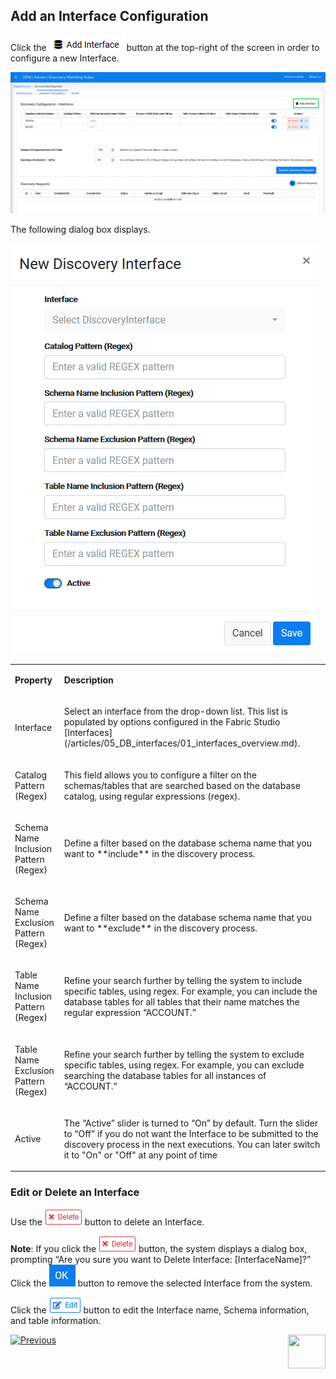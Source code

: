 ## Add an Interface Configuration

Click the ![image](/articles/DPM/images/Figure_85_Discovery_AddInterface.png) button at the top-right of the screen in order to configure a new Interface.

![image](/articles/DPM/images/Figure_87_Discovery_AddInterface_Callout.png)

The following dialog box displays.

![image](/articles/DPM/images/Figure_81_Discovery_NewInterface.png)

<table>
<tbody>
<tr>
<td width="85">
<p><strong>Property</strong></p>
</td>
<td width="785">
<p><strong>Description</strong></p>
</td>
</tr>
<tr>
<td width="85">
<p> Interface</p>
</td>
<td width="785">
<p>Select an interface from the drop-down list. This list is populated by options configured in the Fabric Studio [Interfaces](/articles/05_DB_interfaces/01_interfaces_overview.md).</p>
</td>
</tr>
<tr>
<td width="85">
<p>Catalog Pattern (Regex)</p>
</td>
<td width="785">
<p>This field allows you to configure a filter on the schemas/tables that are searched based on the database catalog, using regular expressions (regex).</p>
</td>
</tr>
<tr>
<td width="85">
<p>Schema Name Inclusion Pattern (Regex)</p>
</td>
<td width="785">
<p>Define a filter based on the database schema name that you want to **include** in the discovery process.</p>
</td>
</tr>
<tr>
<td width="85">
<p>Schema Name Exclusion Pattern (Regex)</p>
</td>
<td width="785">
<p>Define a filter based on the database schema name that you want to **exclude** in the discovery process.</p>
</td>
</tr>
<tr>
<td width="85">
<p>Table Name Inclusion Pattern (Regex)</p>
</td>
<td width="785">
<p>Refine your search further by telling the system to include specific tables, using regex. For example, you can include the database tables for all tables that their name matches the regular expression “ACCOUNT.” </p>
</td>
</tr>
<tr>
<td width="85">
<p>Table Name Exclusion Pattern (Regex)</p>
</td>
<td width="785">
<p>Refine your search further by telling the system to exclude specific tables, using regex. For example, you can exclude searching the database tables for all instances of “ACCOUNT.” </p>
</td>
</tr>
<tr>
<td width="85">
<p>Active</p>
</td>
<td width="785">
<p>The “Active” slider is turned to “On” by default. Turn the slider to “Off” if you do not want the Interface to be submitted to the discovery process in the next executions. You can later switch it to "On" or "Off" at any point of time</p>
</td>
</tr>
</tbody>
</table>

###  Edit or Delete an Interface

Use the ![image](/articles/DPM/images/Figure_4_3_Delete.png) button to delete an Interface. 

**Note**: If you click the ![image](/articles/DPM/images/Figure_4_3_Delete.png) button, the system displays a dialog box, prompting “Are you sure you want to Delete Interface: [InterfaceName]?” Click the ![image](/articles/DPM/images/08_ICON_OK.png) button to remove the selected Interface from the system.

Click the ![image](/articles/DPM/images/Figure_4_2_Edit.png) button to edit the Interface name, Schema information, and table information.



[![Previous](/articles/DPM/images/Previous.png)]( /articles/DPM/02_Admin_Module/15_5_Discovery_Interfaces_Overview.md)[<img align="right" width="60" height="54" src="/articles/DPM/images/Next.png">](/articles/DPM/02_Admin_Module/15_7_Discovery_Submit_Discovery_Request.md)
